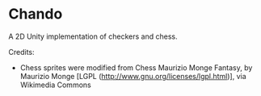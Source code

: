 # Chando
A 2D Unity implementation of checkers and chess.

Credits:
- Chess sprites were modified from Chess Maurizio Monge Fantasy, by Maurizio Monge [LGPL (http://www.gnu.org/licenses/lgpl.html)], via Wikimedia Commons
